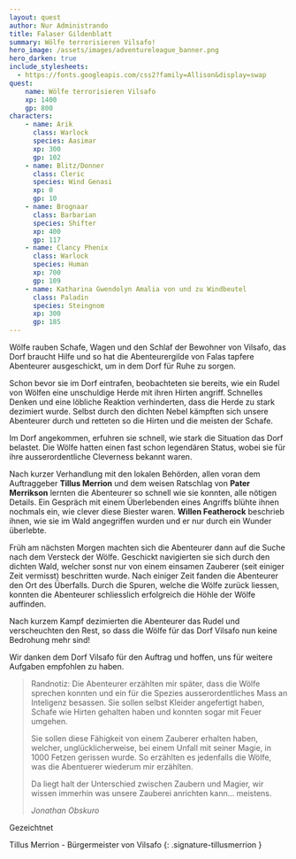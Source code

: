 ```yaml
---
layout: quest
author: Nur Administrando
title: Falaser Gildenblatt
summary: Wölfe terrorisieren Vilsafo!
hero_image: /assets/images/adventureleague_banner.png
hero_darken: true
include_stylesheets:
  - https://fonts.googleapis.com/css2?family=Allison&display=swap
quest:
    name: Wölfe terrorisieren Vilsafo
    xp: 1400
    gp: 800
characters:
    - name: Arik
      class: Warlock
      species: Aasimar
      xp: 300
      gp: 102
    - name: Blitz/Donner
      class: Cleric
      species: Wind Genasi
      xp: 0
      gp: 10
    - name: Brognaar
      class: Barbarian
      species: Shifter
      xp: 400
      gp: 117
    - name: Clancy Phenix
      class: Warlock
      species: Human  
      xp: 700
      gp: 109
    - name: Katharina Gwendolyn Amalia von und zu Windbeutel
      class: Paladin
      species: Steingnom  
      xp: 300
      gp: 185
---
```


Wölfe rauben Schafe, Wagen und den Schlaf der Bewohner von Vilsafo, das Dorf braucht Hilfe und so hat die Abenteurergilde von Falas tapfere Abenteurer ausgeschickt, um in dem Dorf für Ruhe zu sorgen.

Schon bevor sie im Dorf eintrafen, beobachteten sie bereits, wie ein Rudel von Wölfen eine unschuldige Herde mit ihren Hirten angriff. Schnelles Denken und eine löbliche Reaktion verhinderten, dass die Herde zu stark dezimiert wurde. Selbst durch den dichten Nebel kämpften sich unsere Abenteurer durch und retteten so die Hirten und die meisten der Schafe.

Im Dorf angekommen, erfuhren sie schnell, wie stark die Situation das Dorf belastet. Die Wölfe hatten einen fast schon legendären Status, wobei sie für ihre ausserordentliche Cleverness bekannt waren.

Nach kurzer Verhandlung mit den lokalen Behörden, allen voran dem Auftraggeber __Tillus Merrion__ und dem weisen Ratschlag von __Pater Merrikson__ lernten die Abenteurer so schnell wie sie konnten, alle nötigen Details. Ein Gespräch mit einem Überlebenden eines Angriffs blühte ihnen nochmals ein, wie clever diese Biester waren. __Willen Featherock__ beschrieb ihnen, wie sie im Wald angegriffen wurden und er nur durch ein Wunder überlebte.

Früh am nächsten Morgen machten sich die Abenteurer dann auf die Suche nach dem Versteck der Wölfe. Geschickt navigierten sie sich durch den dichten Wald, welcher sonst nur von einem einsamen Zauberer (seit einiger Zeit vermisst) beschritten wurde. Nach einiger Zeit fanden die Abenteurer den Ort des Überfalls. Durch die Spuren, welche die Wölfe zurück liessen, konnten die Abenteurer schliesslich erfolgreich die Höhle der Wölfe auffinden.

Nach kurzem Kampf dezimierten die Abenteurer das Rudel und verscheuchten den Rest, so dass die Wölfe für das Dorf Vilsafo nun keine Bedrohung mehr sind!

Wir danken dem Dorf Vilsafo für den Auftrag und hoffen, uns für weitere Aufgaben empfohlen zu haben.

> Randnotiz: Die Abenteurer erzählten mir später, dass die Wölfe sprechen konnten und ein für die Spezies ausserordentliches Mass an Inteligenz besassen. Sie sollen selbst Kleider angefertigt haben, Schafe wie Hirten gehalten haben und konnten sogar mit Feuer umgehen.
>
> Sie sollen diese Fähigkeit von einem Zauberer erhalten haben, welcher, unglücklicherweise, bei einem Unfall mit seiner Magie, in 1000 Fetzen gerissen wurde. So erzählten es jedenfalls die Wölfe, was die Abentuerer wiederum mir erzählten.
>
> Da liegt halt der Unterschied zwischen Zaubern und Magier, wir wissen immerhin was unsere Zauberei anrichten kann... meistens.
>
> *Jonathan Obskuro* 

Gezeichtnet

Tillus Merrion - Bürgermeister von Vilsafo
{: .signature-tillusmerrion }